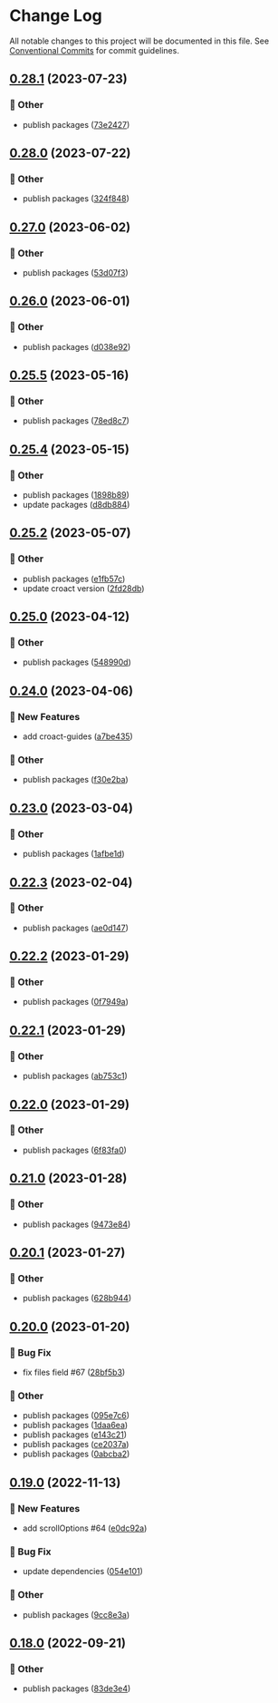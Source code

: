 # Change Log

All notable changes to this project will be documented in this file.
See [Conventional Commits](https://conventionalcommits.org) for commit guidelines.

## [0.28.1](https://github.com/daybrush/guides/compare/vue-guides@0.28.0...vue-guides@0.28.1) (2023-07-23)


### :mega: Other

* publish packages ([73e2427](https://github.com/daybrush/guides/commit/73e24270c27eec1f30cc051fe84569e79f85822c))



## [0.28.0](https://github.com/daybrush/guides/compare/vue-guides@0.27.0...vue-guides@0.28.0) (2023-07-22)


### :mega: Other

* publish packages ([324f848](https://github.com/daybrush/guides/commit/324f848e0bae231c82b33be29ee2534d58a6d6b1))



## [0.27.0](https://github.com/daybrush/guides/compare/vue-guides@0.26.0...vue-guides@0.27.0) (2023-06-02)


### :mega: Other

* publish packages ([53d07f3](https://github.com/daybrush/guides/commit/53d07f3e31011ee6bff1a2558380dc6e61e98337))



## [0.26.0](https://github.com/daybrush/guides/compare/vue-guides@0.25.5...vue-guides@0.26.0) (2023-06-01)


### :mega: Other

* publish packages ([d038e92](https://github.com/daybrush/guides/commit/d038e92046e55f0f65f4ddde24f12ed117fd64e2))



## [0.25.5](https://github.com/daybrush/guides/compare/vue-guides@0.25.4...vue-guides@0.25.5) (2023-05-16)


### :mega: Other

* publish packages ([78ed8c7](https://github.com/daybrush/guides/commit/78ed8c708759927cabeb53b8c607fc6f54324371))



## [0.25.4](https://github.com/daybrush/guides/compare/vue-guides@0.25.2...vue-guides@0.25.4) (2023-05-15)


### :mega: Other

* publish packages ([1898b89](https://github.com/daybrush/guides/commit/1898b895d5c812a5fd77d99a5928f7e420152772))
* update packages ([d8db884](https://github.com/daybrush/guides/commit/d8db884cdf43c19f77ad9c5721d3a466808853c3))



## [0.25.2](https://github.com/daybrush/guides/compare/vue-guides@0.25.0...vue-guides@0.25.2) (2023-05-07)


### :mega: Other

* publish packages ([e1fb57c](https://github.com/daybrush/guides/commit/e1fb57c59a4a8e6b3e55ffb68cfea64760270288))
* update croact version ([2fd28db](https://github.com/daybrush/guides/commit/2fd28dbbfd648b8ee6fee39f3972057fce580ae0))



## [0.25.0](https://github.com/daybrush/guides/compare/vue-guides@0.24.0...vue-guides@0.25.0) (2023-04-12)


### :mega: Other

* publish packages ([548990d](https://github.com/daybrush/guides/commit/548990d8577ffe565b8605f74edd9eb5a6519deb))



## [0.24.0](https://github.com/daybrush/guides/compare/vue-guides@0.23.0...vue-guides@0.24.0) (2023-04-06)


### :rocket: New Features

* add croact-guides ([a7be435](https://github.com/daybrush/guides/commit/a7be435704e24b6d80af80e069a6cc4047d645bc))


### :mega: Other

* publish packages ([f30e2ba](https://github.com/daybrush/guides/commit/f30e2bad78e1bc02307c8dde8cb1b69ecccdf116))



## [0.23.0](https://github.com/daybrush/guides/compare/vue-guides@0.22.3...vue-guides@0.23.0) (2023-03-04)


### :mega: Other

* publish packages ([1afbe1d](https://github.com/daybrush/guides/commit/1afbe1d193cf2457dc9f3296b73d38b5859c0ee0))



## [0.22.3](https://github.com/daybrush/guides/compare/vue-guides@0.22.2...vue-guides@0.22.3) (2023-02-04)


### :mega: Other

* publish packages ([ae0d147](https://github.com/daybrush/guides/commit/ae0d14738d83b4f5352463b69f89efe7cc111baf))



## [0.22.2](https://github.com/daybrush/guides/compare/vue-guides@0.22.1...vue-guides@0.22.2) (2023-01-29)


### :mega: Other

* publish packages ([0f7949a](https://github.com/daybrush/guides/commit/0f7949a9954e2093d6a599dc545f988ed624d41f))



## [0.22.1](https://github.com/daybrush/guides/compare/vue-guides@0.22.0...vue-guides@0.22.1) (2023-01-29)


### :mega: Other

* publish packages ([ab753c1](https://github.com/daybrush/guides/commit/ab753c1c820463c1c0b7805d428c803c5eacc1e3))



## [0.22.0](https://github.com/daybrush/guides/compare/vue-guides@0.21.0...vue-guides@0.22.0) (2023-01-29)


### :mega: Other

* publish packages ([6f83fa0](https://github.com/daybrush/guides/commit/6f83fa0c75f494aa79fff98f4a57f86ab295b67d))



## [0.21.0](https://github.com/daybrush/guides/compare/vue-guides@0.20.1...vue-guides@0.21.0) (2023-01-28)


### :mega: Other

* publish packages ([9473e84](https://github.com/daybrush/guides/commit/9473e8464fbd4c374ac6251ff995586afd163719))



## [0.20.1](https://github.com/daybrush/guides/compare/vue-guides@0.20.0...vue-guides@0.20.1) (2023-01-27)


### :mega: Other

* publish packages ([628b944](https://github.com/daybrush/guides/commit/628b9444bb9e6f5546c7a5edd55a090126f52dd5))



## [0.20.0](https://github.com/daybrush/guides/compare/vue-guides@0.19.0...vue-guides@0.20.0) (2023-01-20)


### :bug: Bug Fix

* fix files field #67 ([28bf5b3](https://github.com/daybrush/guides/commit/28bf5b3bd97cebd94eaf2195f0e99750f14e7ecb))


### :mega: Other

* publish packages ([095e7c6](https://github.com/daybrush/guides/commit/095e7c670d3bd0bdc168e2f3c11b5dbb8074b26b))
* publish packages ([1daa6ea](https://github.com/daybrush/guides/commit/1daa6ea441f6c96b8f354953605cd6ac89117878))
* publish packages ([e143c21](https://github.com/daybrush/guides/commit/e143c2175309bf480ef17731321f6728b8d6bcc2))
* publish packages ([ce2037a](https://github.com/daybrush/guides/commit/ce2037a18f5f6bbcd750e1fd72cbfc60e3f2c217))
* publish packages ([0abcba2](https://github.com/daybrush/guides/commit/0abcba24e8b83ea51cf369124e8c2d85fee1ef7e))



## [0.19.0](https://github.com/daybrush/guides/compare/vue-guides@0.18.0...vue-guides@0.19.0) (2022-11-13)


### :rocket: New Features

* add scrollOptions #64 ([e0dc92a](https://github.com/daybrush/guides/commit/e0dc92a9ed417dff071b43a68b065907f8f1b8ad))


### :bug: Bug Fix

* update dependencies ([054e101](https://github.com/daybrush/guides/commit/054e101d1b177bdfefab74bf440a4cb3cf8137be))


### :mega: Other

* publish packages ([9cc8e3a](https://github.com/daybrush/guides/commit/9cc8e3ae5f83aa1513c1560166c6babbbe31dfd7))



## [0.18.0](https://github.com/daybrush/guides/compare/vue-guides@0.17.3...vue-guides@0.18.0) (2022-09-21)


### :mega: Other

* publish packages ([83de3e4](https://github.com/daybrush/guides/commit/83de3e4ae4bad11905939a44dfa2776fe7d6987d))
